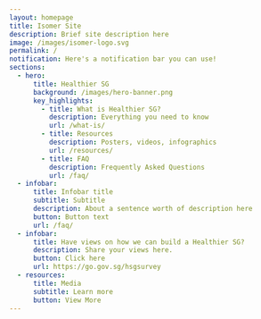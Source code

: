 ```yaml
---
layout: homepage
title: Isomer Site
description: Brief site description here
image: /images/isomer-logo.svg
permalink: /
notification: Here's a notification bar you can use!
sections:
  - hero:
      title: Healthier SG
      background: /images/hero-banner.png
      key_highlights:
        - title: What is Healthier SG?
          description: Everything you need to know
          url: /what-is/
        - title: Resources
          description: Posters, videos, infographics
          url: /resources/
        - title: FAQ
          description: Frequently Asked Questions
          url: /faq/
  - infobar:
      title: Infobar title
      subtitle: Subtitle
      description: About a sentence worth of description here
      button: Button text
      url: /faq/
  - infobar:
      title: Have views on how we can build a Healthier SG?
      description: Share your views here.
      button: Click here
      url: https://go.gov.sg/hsgsurvey
  - resources:
      title: Media
      subtitle: Learn more
      button: View More
---
```

